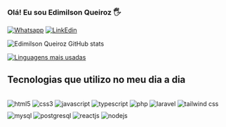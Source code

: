 

### Olá! Eu sou Edimilson Queiroz 🖐️

[![Whatsapp](https://img.shields.io/badge/WhatsApp-25D366?style=for-the-badge&logo=whatsapp&logoColor=white)](https://api.whatsapp.com/send?phone=5563992448880&text=Ol%C3%A1!%20estou%20precisando%20de%20um%20desenvolvedor%20web)
[![LinkEdin](https://img.shields.io/badge/LinkedIn-0077B5?style=for-the-badge&logo=linkedin&logoColor=white)](https://www.linkedin.com/in/edimilson-queiroz-719776138/)



![Edimilson Queiroz GitHub stats](https://github-readme-stats.vercel.app/api?username=edimilsonqueiroz&show_icons=true&theme=dracula)

[![Linguagens mais usadas](https://github-readme-stats.vercel.app/api/top-langs/?username=edimilsonqueiroz&layout=)](https://github.com/edimilsonqueiroz)

## Tecnologias que utilizo no meu dia a dia

<div style="display:inline-block;"><br/>
    <img style="margin-bottom:10px" align="center" alt="html5" src="https://img.shields.io/badge/HTML5-E34F26?style=for-the-badge&logo=html5&logoColor=white"/>
    <img style="margin-bottom:10px" align="center" alt="css3" src="https://img.shields.io/badge/CSS3-1572B6?style=for-the-badge&logo=css3&logoColor=white"/>
     <img style="margin-bottom:10px" align="center" alt="javascript" src="https://img.shields.io/badge/JavaScript-F7DF1E?style=for-the-badge&logo=javascript&logoColor=black"/>
     <img style="margin-bottom:10px" align="center" alt="typescript" src="https://img.shields.io/badge/TypeScript-007ACC?style=for-the-badge&logo=typescript&logoColor=white"/>
     <img style="margin-bottom:10px" align="center" alt="php" src="https://img.shields.io/badge/PHP-777BB4?style=for-the-badge&logo=php&logoColor=white"/>
     <img style="margin-bottom:10px" align="center" alt="laravel" src="https://img.shields.io/badge/Laravel-FF2D20?style=for-the-badge&logo=laravel&logoColor=white"/>
     <img style="margin-bottom:10px" align="center" alt="tailwind css" src="https://img.shields.io/badge/Tailwind_CSS-38B2AC?style=for-the-badge&logo=tailwind-css&logoColor=white"/>
      <img style="margin-bottom:10px" align="center" alt="mysql" src="https://img.shields.io/badge/MySQL-00000F?style=for-the-badge&logo=mysql&logoColor=white"/>
      <img style="margin-bottom:10px" align="center" alt="postgresql" src="https://img.shields.io/badge/PostgreSQL-316192?style=for-the-badge&logo=postgresql&logoColor=white"/>
      <img style="margin-bottom:10px" align="center" alt="reactjs" src="https://img.shields.io/badge/React-20232A?style=for-the-badge&logo=react&logoColor=61DAFB"/>
      <img style="margin-bottom:10px" align="center" alt="nodejs" src="https://img.shields.io/badge/Node.js-43853D?style=for-the-badge&logo=node.js&logoColor=white"/>
</div>

